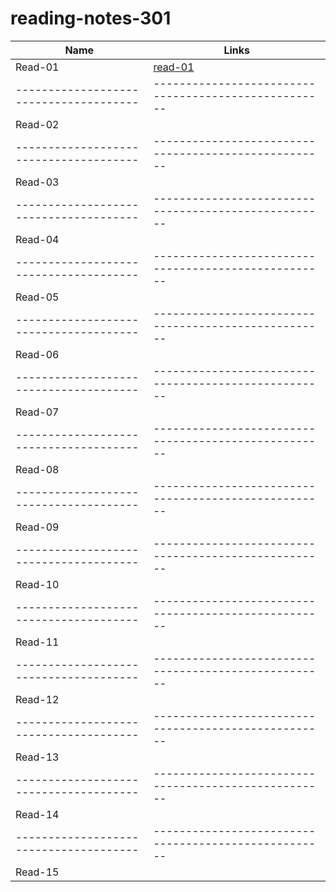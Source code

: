 # reading-notes-301

Name                                  |  Links                                              
--------------------------------------|----------------------------------------------------
Read-01                               | [read-01](https://nermin-nasasra.github.io/reading-notes-301/read-01)
--------------------------------------|----------------------------------------------------
Read-02                               |  
--------------------------------------|----------------------------------------------------
Read-03                               | 
--------------------------------------|----------------------------------------------------
Read-04                               |  
--------------------------------------|----------------------------------------------------
Read-05                               |  
--------------------------------------|----------------------------------------------------
Read-06                               |  
--------------------------------------|----------------------------------------------------
Read-07                               |  
--------------------------------------|----------------------------------------------------
Read-08                               |  
--------------------------------------|----------------------------------------------------
Read-09                               | 
--------------------------------------|----------------------------------------------------
Read-10                               |  
--------------------------------------|----------------------------------------------------
Read-11                               |  
--------------------------------------|----------------------------------------------------
Read-12                               | 
--------------------------------------|----------------------------------------------------
Read-13                               |  
--------------------------------------|----------------------------------------------------
Read-14                               |  
--------------------------------------|----------------------------------------------------
Read-15                               |  
